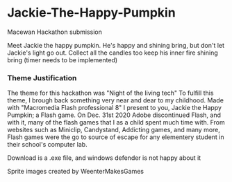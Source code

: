 # Jackie-The-Happy-Pumpkin
Macewan Hackathon submission 

Meet Jackie the happy pumpkin. He's happy and shining bring,
but don't let Jackie's light go out. Collect all the candles 
too keep his inner fire shining bring
(timer needs to be implemented)

### Theme Justification
The theme for this hackathon was "Night of the living tech"
To fulfill this theme, I brough back something very near
and dear to my childhood. Made with "Macromedia Flash professional 8"
I present to you, Jackie the Happy Pumpkin; a Flash game. 
On Dec. 31st 2020 Adobe 
discontinued Flash, and with it, many of the flash games
that I as a child spent much time with. From websites
such as Miniclip, Candystand, Addicting games, and many
more, Flash games were the go to source of escape for any
elementery student in their school's computer lab.

Download is a .exe file, and windows defender is not happy about it

Sprite images created by WeenterMakesGames
